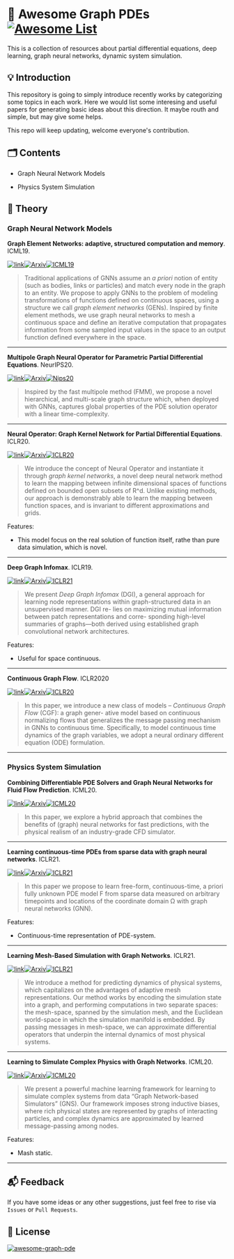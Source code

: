 # 📑 Awesome Graph PDEs <a href="https://github.com/cbhua/awesome-graph-pde" target="_blank"><img alt="Awesome List" src="https://img.shields.io/badge/-Awesome_List-fc60a8?&style=flat&logo=Awesome-Lists&logoColor=white"/></a>

This is a collection of resources about partial differential equations, deep learning, graph neural networks, dynamic system simulation. 

## 💡 Introduction

This repository is going to simply introduce recently works by categorizing some topics in each work. Here we would list some interesing and useful papers for generating basic ideas about this direction. It maybe routh and simple, but may give some helps. 

This repo will keep updating, welcome everyone's contribution. 

## 🗂  Contents

- Graph Neural Network Models

- Physics System Simulation

## 📖 Theory

### Graph Neural Network Models

**Graph Element Networks: adaptive, structured computation and memory**. ICML19. 

<a href="http://arxiv.org/abs/1904.09019" target="_blank"><img alt="link" src="https://img.shields.io/badge/-Link-informational?&style=flat&logoColor=white"/></a><a href="http://arxiv.org/abs/1904.09019" target="_blank"><img alt="Arxiv" src="https://img.shields.io/badge/-1904.09019-b31b1b?&style=flat&logo=arXiv&logoColor=white"/></a><a href="http://arxiv.org/abs/1904.09019" target="_blank"><img alt="ICML19" src="https://img.shields.io/badge/ICML-2019-orange?&style=flat&logoColor=white"/></a>

> Traditional applications of GNNs assume an *a priori* notion of entity (such as bodies, links or particles) and match every node in the graph to an entity. We propose to apply GNNs to the problem of modeling transformations of functions defined on continuous spaces, using a structure we call *graph element networks* (GENs). Inspired by finite element methods, we use graph neural networks to mesh a continuous space and define an iterative computation that propagates information from some sampled input values in the space to an output function defined everywhere in the space. 

---

**Multipole Graph Neural Operator for Parametric Partial Differential Equations**. NeurIPS20. 

<a href="http://arxiv.org/abs/2006.09535" target="_blank"><img alt="link" src="https://img.shields.io/badge/-Link-informational?&style=flat&logoColor=white"/></a><a href="http://arxiv.org/abs/2006.09535" target="_blank"><img alt="Arxiv" src="https://img.shields.io/badge/-2006.09535-b31b1b?&style=flat&logo=arXiv&logoColor=white"/></a><a href="http://arxiv.org/abs/2006.09535" target="_blank"><img alt="Nips20" src="https://img.shields.io/badge/NeurIPS-2020-blueviolet?&style=flat&logoColor=white"/></a>

> Inspired by the fast multipole method (FMM), we propose a novel hierarchical, and multi-scale graph structure which, when deployed with GNNs, captures global properties of the PDE solution operator with a linear time-complexity. 

---

**Neural Operator: Graph Kernel Network for Partial Differential Equations**. ICLR20. 

<a href="http://arxiv.org/abs/2003.03485" target="_blank"><img alt="link" src="https://img.shields.io/badge/-Link-informational?&style=flat&logoColor=white"/></a><a href="http://arxiv.org/abs/2003.03485" target="_blank"><img alt="Arxiv" src="https://img.shields.io/badge/-2003.03485-b31b1b?&style=flat&logo=arXiv&logoColor=white"/></a><a href="http://arxiv.org/abs/2003.03485" target="_blank"><img alt="ICLR20" src="https://img.shields.io/badge/ICLR-2020-brightgreen?&style=flat&logoColor=white"/></a>

> We introduce the concept of Neural Operator and instantiate it through *graph kernel networks*, a novel deep neural network method to learn the mapping between infinite dimensional spaces of functions defined on bounded open subsets of R^d. Unlike existing methods, our approach is demonstrably able to learn the mapping between function spaces, and is invariant to different approximations and grids. 

Features: 

- This model focus on the real solution of function itself, rathe than pure data simulation, which is novel. 

---

**Deep Graph Infomax**. ICLR19. 

<a href="http://arxiv.org/abs/1809.10341" target="_blank"><img alt="link" src="https://img.shields.io/badge/-Link-informational?&style=flat&logoColor=white"/></a><a href="http://arxiv.org/abs/1809.10341" target="_blank"><img alt="Arxiv" src="https://img.shields.io/badge/-1809.10341-b31b1b?&style=flat&logo=arXiv&logoColor=white"/></a><a href="http://arxiv.org/abs/1809.10341" target="_blank"><img alt="ICLR21" src="https://img.shields.io/badge/ICLR-2019-brightgreen?&style=flat&logoColor=white"/></a>

> We present *Deep Graph Infomax* (DGI), a general approach for learning node representations within graph-structured data in an unsupervised manner. DGI re- lies on maximizing mutual information between patch representations and corre- sponding high-level summaries of graphs—both derived using established graph convolutional network architectures. 

Features:

- Useful for space continuous. 

---

**Continuous Graph Flow**. ICLR2020

<a href="http://arxiv.org/abs/1908.02436" target="_blank"><img alt="link" src="https://img.shields.io/badge/-Link-informational?&style=flat&logoColor=white"/></a><a href="http://arxiv.org/abs/1908.02436" target="_blank"><img alt="Arxiv" src="https://img.shields.io/badge/-1908.02436-b31b1b?&style=flat&logo=arXiv&logoColor=white"/></a><a href="http://arxiv.org/abs/1908.02436" target="_blank"><img alt="ICLR20" src="https://img.shields.io/badge/ICLR-2020-brightgreen?&style=flat&logoColor=white"/></a>

> In this paper, we introduce a new class of models – *Continuous Graph Flow* (CGF): a graph gener- ative model based on continuous normalizing flows that generalizes the message passing mechanism in GNNs to continuous time. Specifically, to model continuous time dynamics of the graph variables, we adopt a neural ordinary different equation (ODE) formulation.

---

### Physics System Simulation

**Combining Differentiable PDE Solvers and Graph Neural Networks for Fluid Flow Prediction**. ICML20. 

<a href="http://arxiv.org/abs/2007.04439" target="_blank"><img alt="link" src="https://img.shields.io/badge/-Link-informational?&style=flat&logoColor=white"/></a><a href="http://arxiv.org/abs/2007.04439" target="_blank"><img alt="Arxiv" src="https://img.shields.io/badge/-2007.04439-b31b1b?&style=flat&logo=arXiv&logoColor=white"/></a><a href="http://arxiv.org/abs/2007.04439" target="_blank"><img alt="ICML20" src="https://img.shields.io/badge/ICML-2020-orange?&style=flat&logoColor=white"/></a>

> In this paper, we explore a hybrid approach that combines the benefits of (graph) neural networks for fast predictions, with the physical realism of an industry-grade CFD simulator.

---

**Learning continuous-time PDEs from sparse data with graph neural networks**. ICLR21. 

<a href="http://arxiv.org/abs/2006.08956" target="_blank"><img alt="link" src="https://img.shields.io/badge/-Link-informational?&style=flat&logoColor=white"/></a><a href="http://arxiv.org/abs/2006.08956" target="_blank"><img alt="Arxiv" src="https://img.shields.io/badge/-2006.08956-b31b1b?&style=flat&logo=arXiv&logoColor=white"/></a><a href="http://arxiv.org/abs/2006.08956" target="_blank"><img alt="ICLR21" src="https://img.shields.io/badge/ICLR-2021-brightgreen?&style=flat&logoColor=white"/></a>

> In this paper we propose to learn free-form, continuous-time, a priori fully unknown PDE model F from sparse data measured on arbitrary timepoints and locations of the coordinate domain Ω with graph neural networks (GNN).

Features: 

- Continuous-time representation of PDE-system. 

---

**Learning Mesh-Based Simulation with Graph Networks**. ICLR21. 

<a href="http://arxiv.org/abs/2010.03409" target="_blank"><img alt="link" src="https://img.shields.io/badge/-Link-informational?&style=flat&logoColor=white"/></a><a href="http://arxiv.org/abs/2010.03409" target="_blank"><img alt="Arxiv" src="https://img.shields.io/badge/-2010.03409-b31b1b?&style=flat&logo=arXiv&logoColor=white"/></a><a href="http://arxiv.org/abs/2010.03409" target="_blank"><img alt="ICLR21" src="https://img.shields.io/badge/ICLR-2021-brightgreen?&style=flat&logoColor=white"/></a>

> We introduce a method for predicting dynamics of physical systems, which capitalizes on the advantages of adaptive mesh representations. Our method works by encoding the simulation state into a graph, and performing computations in two separate spaces: the mesh-space, spanned by the simulation mesh, and the Euclidean world-space in which the simulation manifold is embedded. By passing messages in mesh-space, we can approximate differential operators that underpin the internal dynamics of most physical systems. 

---

**Learning to Simulate Complex Physics with Graph Networks**. ICML20. 

<a href="http://arxiv.org/abs/2002.09405" target="_blank"><img alt="link" src="https://img.shields.io/badge/-Link-informational?&style=flat&logoColor=white"/></a><a href="http://arxiv.org/abs/2002.09405" target="_blank"><img alt="Arxiv" src="https://img.shields.io/badge/-2002.09405-b31b1b?&style=flat&logo=arXiv&logoColor=white"/></a><a href="http://arxiv.org/abs/2002.09405" target="_blank"><img alt="ICML20" src="https://img.shields.io/badge/ICML-2020-orange?&style=flat&logoColor=white"/></a>

> We present a powerful machine learning framework for learning to simulate complex systems from data “Graph Network-based Simulators” (GNS). Our framework imposes strong inductive biases, where rich physical states are represented by graphs of interacting particles, and complex dynamics are approximated by learned message-passing among nodes. 

Features: 

- Mash static. 

---

## 📬 Feedback

If you have some ideas or any other suggestions, just feel free to rise via `Issues` or `Pull Requests`. 

## 📜 License

<a href="https://github.com/cbhua/awesome-graph-pde" target="_blank"><img alt="awesome-graph-pde" src="https://img.shields.io/badge/License-MIT-brightgreen?&style=flat&logoColor=white"/></a>